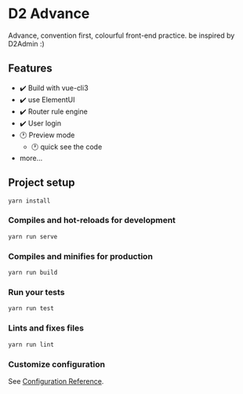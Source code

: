 # D2 Advance

Advance, convention first, colourful front-end practice. be inspired by D2Admin :)

## Features

- ✔️ Build with vue-cli3
- ✔️ use ElementUI
- ✔️ Router rule engine
- ✔️ User login
- 🕐 Preview mode
  - 🕐 quick see the code
- more...

## Project setup
```
yarn install
```

### Compiles and hot-reloads for development
```
yarn run serve
```

### Compiles and minifies for production
```
yarn run build
```

### Run your tests
```
yarn run test
```

### Lints and fixes files
```
yarn run lint
```

### Customize configuration
See [Configuration Reference](https://cli.vuejs.org/config/).

